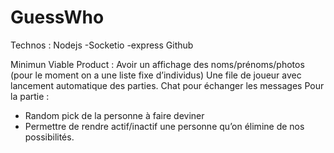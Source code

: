 GuessWho
========

Technos :
Nodejs
-Socketio
-express
Github

Minimun Viable Product :
Avoir un affichage des noms/prénoms/photos (pour le moment on a une liste fixe d’individus)
Une file de joueur avec lancement automatique des parties.
Chat pour échanger les messages
Pour la partie : 
- Random pick de la personne à faire deviner
- Permettre de rendre actif/inactif une personne qu’on élimine de nos possibilités.
